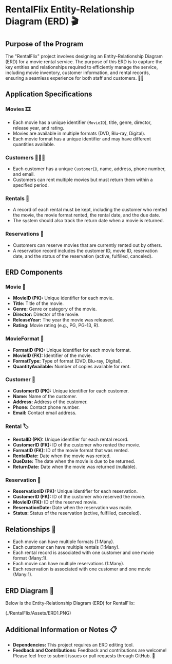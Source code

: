 # RentalFlix Entity-Relationship Diagram (ERD) 🎬

## Purpose of the Program
The "RentalFlix" project involves designing an Entity-Relationship Diagram (ERD) for a movie rental service. The purpose of this ERD is to capture the key entities and relationships required to efficiently manage the service, including movie inventory, customer information, and rental records, ensuring a seamless experience for both staff and customers. 🍿🎥

## Application Specifications

### Movies 🎞️
- Each movie has a unique identifier (`MovieID`), title, genre, director, release year, and rating.
- Movies are available in multiple formats (DVD, Blu-ray, Digital).
- Each movie format has a unique identifier and may have different quantities available.

### Customers 🧑‍🤝‍🧑
- Each customer has a unique `CustomerID`, name, address, phone number, and email.
- Customers can rent multiple movies but must return them within a specified period.

### Rentals 📅
- A record of each rental must be kept, including the customer who rented the movie, the movie format rented, the rental date, and the due date.
- The system should also track the return date when a movie is returned.

### Reservations 📖
- Customers can reserve movies that are currently rented out by others.
- A reservation record includes the customer ID, movie ID, reservation date, and the status of the reservation (active, fulfilled, canceled).

## ERD Components

### Movie 🎥
- **MovieID (PK):** Unique identifier for each movie.
- **Title:** Title of the movie.
- **Genre:** Genre or category of the movie.
- **Director:** Director of the movie.
- **ReleaseYear:** The year the movie was released.
- **Rating:** Movie rating (e.g., PG, PG-13, R).

### MovieFormat 💽
- **FormatID (PK):** Unique identifier for each movie format.
- **MovieID (FK):** Identifier of the movie.
- **FormatType:** Type of format (DVD, Blu-ray, Digital).
- **QuantityAvailable:** Number of copies available for rent.

### Customer 👤
- **CustomerID (PK):** Unique identifier for each customer.
- **Name:** Name of the customer.
- **Address:** Address of the customer.
- **Phone:** Contact phone number.
- **Email:** Contact email address.

### Rental 🏷️
- **RentalID (PK):** Unique identifier for each rental record.
- **CustomerID (FK):** ID of the customer who rented the movie.
- **FormatID (FK):** ID of the movie format that was rented.
- **RentalDate:** Date when the movie was rented.
- **DueDate:** The date when the movie is due to be returned.
- **ReturnDate:** Date when the movie was returned (nullable).

### Reservation 📅
- **ReservationID (PK):** Unique identifier for each reservation.
- **CustomerID (FK):** ID of the customer who reserved the movie.
- **MovieID (FK):** ID of the reserved movie.
- **ReservationDate:** Date when the reservation was made.
- **Status:** Status of the reservation (active, fulfilled, canceled).

## Relationships 🔗
- Each movie can have multiple formats (1:Many).
- Each customer can have multiple rentals (1:Many).
- Each rental record is associated with one customer and one movie format (Many:1).
- Each movie can have multiple reservations (1:Many).
- Each reservation is associated with one customer and one movie (Many:1).

## ERD Diagram 🔗
Below is the Entity-Relationship Diagram (ERD) for RentalFlix:

(./RentalFlix/Assets/ERD1.PNG)

## Additional Information or Notes 📋
- **Dependencies:** This project requires an ERD editing tool.
- **Feedback and Contributions:** Feedback and contributions are welcome! Please feel free to submit issues or pull requests through GitHub. 💬
